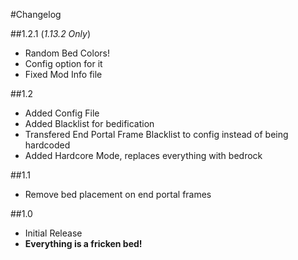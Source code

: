 #Changelog      

##1.2.1 (_1.13.2 Only_)     
- Random Bed Colors!
- Config option for it
- Fixed Mod Info file

##1.2      
- Added Config File      
- Added Blacklist for bedification   
- Transfered End Portal Frame Blacklist to config instead of being hardcoded
- Added Hardcore Mode, replaces everything with bedrock      

##1.1
- Remove bed placement on end portal frames      

##1.0
- Initial Release
- **Everything is a fricken bed!**      
